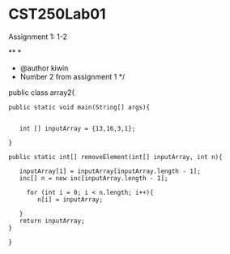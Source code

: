 # CST250Lab01

Assignment 1: 1-2

**
 *
 * @author kiwin
 * Number 2 from assignment 1
 */

public class array2{
    
    public static void main(String[] args){
        
        
       int [] inputArray = {13,16,3,1};
       
    }
    
    public static int[] removeElement(int[] inputArray, int n){
        
       inputArray[1] = inputArray[inputArray.length - 1];
       inc[] n = new inc[inputArray.length - 1];
       
         for (int i = 0; i < n.length; i++){
            n[i] = inputArray;
           
       }
       return inputArray;
    }
        
    }


